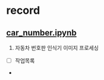 # record

## [car_number.ipynb](https://github.com/vacker92/record/blob/main/car_number.ipynb)
1. 자동차 번호판 인식기 이미지 프로세싱
 - [ ] 작업목록
- 
